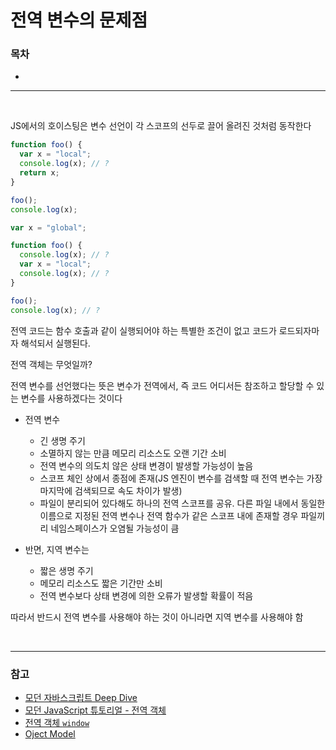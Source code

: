 # 전역 변수의 문제점

### 목차

- 

***

<br>

JS에서의 호이스팅은 변수 선언이 각 스코프의 선두로 끌어 올려진 것처럼 동작한다

```javascript
function foo() {
  var x = "local"; 
  console.log(x); // ?
  return x; 
}

foo(); 
console.log(x); 
```
```javascript
var x = "global"; 

function foo() {
  console.log(x); // ?
  var x = "local"; 
  console.log(x); // ?
}

foo(); 
console.log(x); // ?
```

전역 코드는 함수 호출과 같이 실행되어야 하는 특별한 조건이 없고 코드가 로드되자마자 해석되서 실행된다. 

전역 객체는 무엇일까?

전역 변수를 선언했다는 뜻은 변수가 전역에서, 즉 코드 어디서든 참조하고 할당할 수 있는 변수를 사용하겠다는 것이다 

- 전역 변수
  - 긴 생명 주기 
  - 소멸하지 않는 만큼 메모리 리소스도 오랜 기간 소비
  - 전역 변수의 의도치 않은 상태 변경이 발생할 가능성이 높음
  - 스코프 체인 상에서 종점에 존재(JS 엔진이 변수를 검색할 때 전역 변수는 가장 마지막에 검색되므로 속도 차이가 발생)
  - 파일이 분리되어 있다해도 하나의 전역 스코프를 공유. 다른 파일 내에서 동일한 이름으로 지정된 전역 변수나 전역 함수가 같은 스코프 내에 존재할 경우 파일끼리 네임스페이스가 오염될 가능성이 큼

- 반면, 지역 변수는 
  - 짧은 생명 주기 
  - 메모리 리소스도 짧은 기간만 소비
  - 전역 변수보다 상태 변경에 의한 오류가 발생할 확률이 적음
  

따라서 반드시 전역 변수를 사용해야 하는 것이 아니라면 지역 변수를 사용해야 함

<br>

***
### 참고

- [모던 자바스크립트 Deep Dive](http://www.yes24.com/Product/Goods/92742567)
- [모던 JavaScript 튜토리얼 - 전역 객체](https://ko.javascript.info/global-object) 
- [전역 객체 `window`](https://opentutorials.org/course/1375/6633)
- [Oject Model](https://opentutorials.org/course/1375/6622)